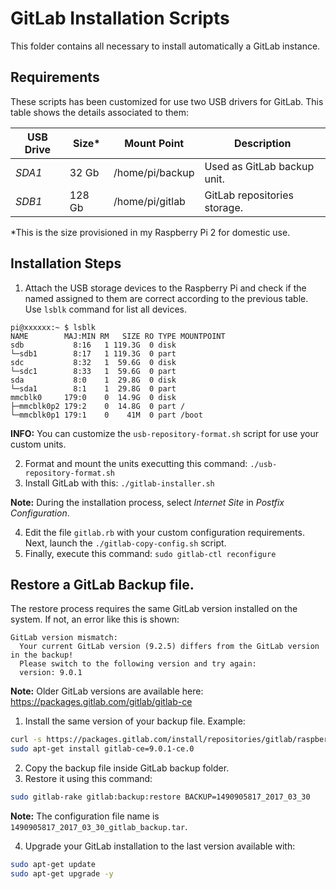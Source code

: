 # GitLab Installation Scripts 

This folder contains all necessary to install automatically a GitLab instance.

## Requirements

These scripts has been customized for use two USB drivers for GitLab. This table shows the details associated to them:

 USB Drive   | Size*    | Mount Point     | Description
------------ | -------- | --------------- | -----------------------------------
*SDA1*       | 32 Gb    | /home/pi/backup | Used as GitLab backup unit.
*SDB1*       | 128 Gb   | /home/pi/gitlab | GitLab repositories storage.

*This is the size provisioned in my Raspberry Pi 2 for domestic use.


## Installation Steps
1. Attach the  USB storage devices to the Raspberry Pi and check if the named assigned to them are correct according to the previous table. Use `lsblk` command for list all devices.
 ```shell
pi@xxxxxx:~ $ lsblk
NAME        MAJ:MIN RM   SIZE RO TYPE MOUNTPOINT
sdb           8:16   1 119.3G  0 disk
└─sdb1        8:17   1 119.3G  0 part 
sdc           8:32   1  59.6G  0 disk
└─sdc1        8:33   1  59.6G  0 part
sda           8:0    1  29.8G  0 disk
└─sda1        8:1    1  29.8G  0 part 
mmcblk0     179:0    0  14.9G  0 disk
├─mmcblk0p2 179:2    0  14.8G  0 part /
└─mmcblk0p1 179:1    0    41M  0 part /boot
 ```
 **INFO:** You can customize the `usb-repository-format.sh` script for use your custom units.
 
2. Format and mount the units executting this command: `./usb-repository-format.sh`
3. Install GitLab with this: `./gitlab-installer.sh`

**Note:** During the installation process, select *Internet Site* in *Postfix Configuration*.
 
4. Edit the file `gitlab.rb` with your custom configuration requirements. Next, launch the `./gitlab-copy-config.sh` script.
5. Finally, execute this command: `sudo gitlab-ctl reconfigure`


## Restore a GitLab Backup file.

The restore process requires the same GitLab version installed on the system. If not, an error like this is shown:
```
GitLab version mismatch:
  Your current GitLab version (9.2.5) differs from the GitLab version in the backup!
  Please switch to the following version and try again:
  version: 9.0.1
```

**Note:** Older GitLab versions are available here: https://packages.gitlab.com/gitlab/gitlab-ce

1. Install the same version of your backup file. Example:
 ```bash
curl -s https://packages.gitlab.com/install/repositories/gitlab/raspberry-pi2/script.deb.sh | sudo bash
sudo apt-get install gitlab-ce=9.0.1-ce.0
 ```
2. Copy the backup file inside GitLab backup folder.
3. Restore it using this command:
 ```bash
sudo gitlab-rake gitlab:backup:restore BACKUP=1490905817_2017_03_30
 ```
 **Note:** The configuration file name is `1490905817_2017_03_30_gitlab_backup.tar`.

4. Upgrade your GitLab installation to the last version available with:
  ```bash
 sudo apt-get update
 sudo apt-get upgrade -y
  ```

